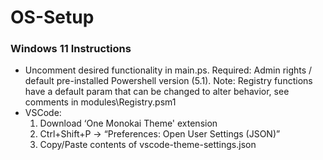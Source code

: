 # OS-Setup

### Windows 11 Instructions

- Uncomment desired functionality in main.ps. Required: Admin rights / default pre-installed Powershell version (5.1). Note: Registry functions have a default param that can be changed to alter behavior, see comments in modules\Registry.psm1
- VSCode:
	1. Download ‘One Monokai Theme' extension
	2. Ctrl+Shift+P -> “Preferences: Open User Settings (JSON)”
	3. Copy/Paste contents of vscode-theme-settings.json